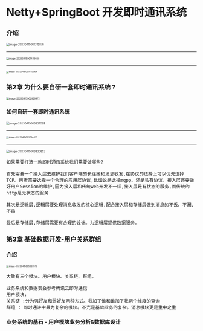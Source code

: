 # Netty+SpringBoot 开发即时通讯系统



### 介绍

<img src="C:\Users\w1216\AppData\Roaming\Typora\typora-user-images\image-20230415001315076.png" alt="image-20230415001315076" style="zoom:50%;" />

<hr>

<img src="C:\Users\w1216\AppData\Roaming\Typora\typora-user-images\image-20230415001449828.png" alt="image-20230415001449828" style="zoom:43%;" />

<hr>

<img src="C:\Users\w1216\AppData\Roaming\Typora\typora-user-images\image-20230415001645064.png" alt="image-20230415001645064" style="zoom:40%;" />



### 第2章 为什么要自研一套即时通讯系统 ?

<img src="C:\Users\w1216\AppData\Roaming\Typora\typora-user-images\image-20230415002829472.png" alt="image-20230415002829472" style="zoom:43%;" />

#### 如何自研一套即时通讯系统

<img src="C:\Users\w1216\AppData\Roaming\Typora\typora-user-images\image-20230415003337069.png" alt="image-20230415003337069" style="zoom:50%;" />

<hr>

<img src="C:\Users\w1216\AppData\Roaming\Typora\typora-user-images\image-20230415003734435.png" alt="image-20230415003734435" style="zoom:40%;" />

<hr>

<img src="C:\Users\w1216\AppData\Roaming\Typora\typora-user-images\image-20230415003830652.png" alt="image-20230415003830652" style="zoom:50%;" />

```
如果需要打造一款即时通讯系统我们需要做哪些?

首先需要一个接入层去维护我们客户端的长连接和消息收发,在协议的选择上可以优先选择TCP。再者需要选择一个合理的应用层协议,比如说是选择mqpp、还是私有协议。接入层还要做好用户Session的维护,因为接入层和传统web开发不一样,接入层是有状态的服务,而传统的http是无状态的服务

其次是逻辑层,逻辑层要处理消息收发的核心逻辑,配合接入层和存储层做到消息的不丢、不漏、不串

最后是存储层,存储层需要有合理的设计。为逻辑层提供数据服务。
```



### 第3章 基础数据开发-用户关系群组

#### 介绍

<img src="C:\Users\w1216\AppData\Roaming\Typora\typora-user-images\image-20230415005028512.png" alt="image-20230415005028512" style="zoom:40%;" />

```
大致有三个模块。用户模块、关系链、群组。

业务系统和数据表会参考腾讯云即时通信
用户模块:
关系链 :分为强好友和弱好友两种方式。我加了谁和谁加了我两个维度的查询
群组 : 即时通许中最为复杂的模块。不光是基础业务的复杂。消息模块更是重中之重

```

#### 业务系统的基石 - 用户模块业务分析&数据库设计





